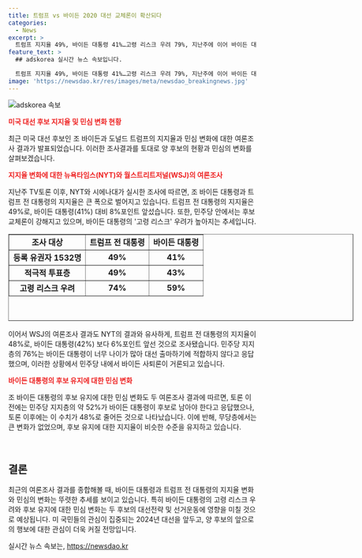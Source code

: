 ```yaml
---
title: 트럼프 vs 바이든 2020 대선 교체론이 확산되다
categories:
  - News
excerpt: >
  트럼프 지지율 49%, 바이든 대통령 41%…고령 리스크 우려 79%, 지난주에 이어 바이든 대통령의 지지율이 더 높아졌다. 민주당 내에서 후보 교체론이 고개를 들고 있는 가운데, 응답자의 74%가 바이든 대통령의 나이를 우려하고, 무당층에서는 79%가 이에 동의했다. WSJ 여론조사도 유사한 결과를 보여주며, 민주당 내에서는 더 나은 후보를 바라는 목소리가 커지고 있다. NYT는 민주당 내에서 바이든 대통령의 사퇴를 촉구하는 움직임이 있지만, 백악관은 이를 강력히 부인했다.
feature_text: >
  ## adskorea 실시간 뉴스 속보입니다.

  트럼프 지지율 49%, 바이든 대통령 41%…고령 리스크 우려 79%, 지난주에 이어 바이든 대통령의 지지율이 더 높아졌다. 민주당 내에서 후보 교체론이 고개를 들고 있는 가운데, 응답자의 74%가 바이든 대통령의 나이를 우려하고, 무당층에서는 79%가 이에 동의했다. WSJ 여론조사도 유사한 결과를 보여주며, 민주당 내에서는 더 나은 후보를 바라는 목소리가 커지고 있다. NYT는 민주당 내에서 바이든 대통령의 사퇴를 촉구하는 움직임이 있지만, 백악관은 이를 강력히 부인했다.
image: 'https://newsdao.kr/res/images/meta/newsdao_breakingnews.jpg'
---
```


<p><img src="https://newsdao.kr/res/images/meta/newsdao_breakingnews.jpg" alt="adskorea 속보" /></p>

<p><b><span style="color: #ee2323;">미국 대선 후보 지지율 및 민심 변화 현황</span></b></p>

<p data-ke-size="size16">최근 미국 대선 후보인 조 바이든과 도널드 트럼프의 지지율과 민심 변화에 대한 여론조사 결과가 발표되었습니다. 이러한 조사결과를 토대로 양 후보의 현황과 민심의 변화를 살펴보겠습니다.</p>

<p><b><span style="color: #ee2323;">지지율 변화에 대한 뉴욕타임스(NYT)와 월스트리트저널(WSJ)의 여론조사</span></b></p>

<p data-ke-size="size16">지난주 TV토론 이후, NYT와 시에나대가 실시한 조사에 따르면, 조 바이든 대통령과 트럼프 전 대통령의 지지율은 큰 폭으로 벌어지고 있습니다. 트럼프 전 대통령의 지지율은 49%로, 바이든 대통령(41%) 대비 8%포인트 앞섰습니다. 또한, 민주당 안에서는 후보 교체론이 강해지고 있으며, 바이든 대통령의 '고령 리스크' 우려가 높아지는 추세입니다.</p>

<table style="width: 700px; height: 176px;" border="1">
<tbody>
<tr>
<td style="text-align: center; height: 17px;"><b>조사 대상</b></td>
<td style="text-align: center; height: 17px;"><b>트럼프 전 대통령</b></td>
<td style="text-align: center; height: 17px;"><b>바이든 대통령</b></td>
</tr>
<tr>
<td style="text-align: center; height: 17px;"><b>등록 유권자 1532명</b></td>
<td style="text-align: center; height: 17px;"><b>49%</b></td>
<td style="text-align: center; height: 17px;"><b>41%</b></td>
</tr>
<tr>
<td style="text-align: center; height: 17px;"><b>적극적 투표층</b></td>
<td style="text-align: center; height: 17px;"><b>49%</b></td>
<td style="text-align: center; height: 17px;"><b>43%</b></td>
</tr>
<tr>
<td style="text-align: center; height: 17px;"><b>고령 리스크 우려</b></td>
<td style="text-align: center; height: 17px;"><b>74%</b></td>
<td style="text-align: center; height: 17px;"><b>59%</b></td>
</tr>
</tbody>
</table>

<p data-ke-size="size16">이어서 WSJ의 여론조사 결과도 NYT의 결과와 유사하게, 트럼프 전 대통령의 지지율이 48%로, 바이든 대통령(42%) 보다 6%포인트 앞선 것으로 조사됐습니다. 민주당 지지층의 76%는 바이든 대통령이 너무 나이가 많아 대선 출마하기에 적합하지 않다고 응답했으며, 이러한 상황에서 민주당 내에서 바이든 사퇴론이 거론되고 있습니다.</p>

<p><b><span style="color: #ee2323;">바이든 대통령의 후보 유지에 대한 민심 변화</span></b></p>

<p data-ke-size="size16">조 바이든 대통령의 후보 유지에 대한 민심 변화도 두 여론조사 결과에 따르면, 토론 이전에는 민주당 지지층의 약 52%가 바이든 대통령이 후보로 남아야 한다고 응답했으나, 토론 이후에는 이 수치가 48%로 줄어든 것으로 나타났습니다. 이에 반해, 무당층에서는 큰 변화가 없었으며, 후보 유지에 대한 지지율이 비슷한 수준을 유지하고 있습니다.</p>

<p data-ke-size="size16">&nbsp;</p>

<h2 data-ke-size="size26">결론</h2>

<p data-ke-size="size16">최근의 여론조사 결과를 종합해볼 때, 바이든 대통령과 트럼프 전 대통령의 지지율 변화와 민심의 변화는 뚜렷한 추세를 보이고 있습니다. 특히 바이든 대통령의 고령 리스크 우려와 후보 유지에 대한 민심 변화는 두 후보의 대선전략 및 선거운동에 영향을 미칠 것으로 예상됩니다. 미 국민들의 관심이 집중되는 2024년 대선을 앞두고, 양 후보의 앞으로의 행보에 대한 관심이 더욱 커질 전망입니다.</p>
실시간 뉴스 속보는, <a href="https://newsdao.kr" rel="dofollow">https://newsdao.kr</a>


